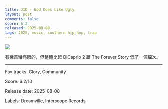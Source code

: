```yaml
---
title: JID - God Does Like Ugly
layout: post
comments: false
score: 6.2
released: 2025-08-08
tags: 2025, music, southern hip-hop, trap
---
```


![](https://i.discogs.com/QNul47NwSkc3MsvCTuu0bf7pifIIuDQgPRqdJapPihQ/rs:fit/g:sm/q:90/h:600/w:600/czM6Ly9kaXNjb2dz/LWRhdGFiYXNlLWlt/YWdlcy9SLTM0NzYy/MjM1LTE3NTQ2MDYz/NzItNTYwMi5qcGVn.jpeg)

有幾首蠻亮眼的，但整體比起 DiCaprio 2 跟 The Forever Story 低了一個檔次。

---

Fav tracks: Glory, Community

Score: 6.2/10

Release date: 2025-08-08

Labels: Dreamville, Interscope Records

